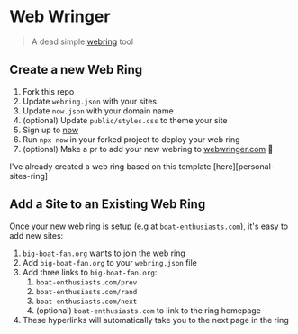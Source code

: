 # Web Wringer
> A dead simple [webring] tool

## Create a new Web Ring

1. Fork this repo
2. Update `webring.json` with your sites.
3. Update `now.json` with your domain name
4. (optional) Update `public/styles.css` to theme your site
5. Sign up to [now]
6. Run `npx now` in your forked project to deploy your web ring
7. (optional) Make a pr to add your new webring to [webwringer.com] 🙂

I've already created a web ring based on this template [here][personal-sites-ring]

## Add a Site to an Existing Web Ring
Once your new web ring is setup (e.g at `boat-enthusiasts.com`), it's easy to add new sites:
1. `big-boat-fan.org` wants to join the web ring
2. Add `big-boat-fan.org` to your `webring.json` file
3. Add three links to `big-boat-fan.org`:
   1. `boat-enthusiasts.com/prev`
   2. `boat-enthusiasts.com/rand`
   3. `boat-enthusiasts.com/next`
   4. (optional) `boat-enthusiasts.com` to link to the ring homepage
4. These hyperlinks will automatically take you to the next page in the ring

[now]: https://zeit.co/now
[webring]: https://en.wikipedia.org/wiki/Webring
[webwringer.com]: https://webwringer.com

